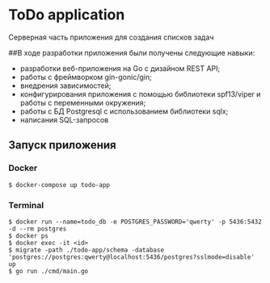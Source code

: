 # ToDo application
Серверная часть приложения для создания списков задач

##В ходе разработки приложения были получены следующие навыки:

* разработки веб-приложения на Go с дизайном REST API;
* работы с фреймворком gin-gonic/gin;
* внедрения зависимостей;
* конфигурирования приложения с помощью библиотеки spf13/viper и работы с переменными окружения;
* работы с БД Postgresql с использованием библиотеки sqlx;
* написания SQL-запросов

## Запуск приложения
### Docker
```azure
$ docker-compose up todo-app
```
### Terminal
```azure
$ docker run --name=todo_db -e POSTGRES_PASSWORD='qwerty' -p 5436:5432 -d --rm postgres
$ docker ps
$ docker exec -it <id>
$ migrate -path ./todo-app/schema -database 'postgres://postgres:qwerty@localhost:5436/postgres?sslmode=disable' up
$ go run ./cmd/main.go
```